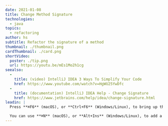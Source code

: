 ```yaml
---
date: 2021-01-08
title: Change Method Signature
technologies:
  - java
topics:
  - refactoring
author: hs
subtitle: Refactor the signature of a method
thumbnail: ./thumbnail.png
cardThumbnail: ./card.png
shortVideo:
  poster: ./tip.png
  url: https://youtu.be/mEs1Mo2h1cg
seealso:
  - 
    title: (video) IntelliJ IDEA 3 Ways To Simplify Your Code
    href: https://www.youtube.com/watch?v=HgWU25YwDfc
  - 
    title: (documentation) IntelliJ IDEA Help - Change Signature
    href: https://www.jetbrains.com/help/idea/change-signature.html
leadin: |
  Press **⌘F6** (macOS), or **Ctrl+F6** (Windows/Linux), to bring up the **Change Signature** dialog. You can add or remove method parameters here.

  You can use **⌘N** (macOS), or **Alt+Ins** (Windows/Linux), to add a new parameter.
---
```


